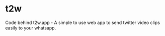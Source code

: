 # t2w
Code behind t2w.app - A simple to use web app to send twitter video clips easily to your whatsapp.
